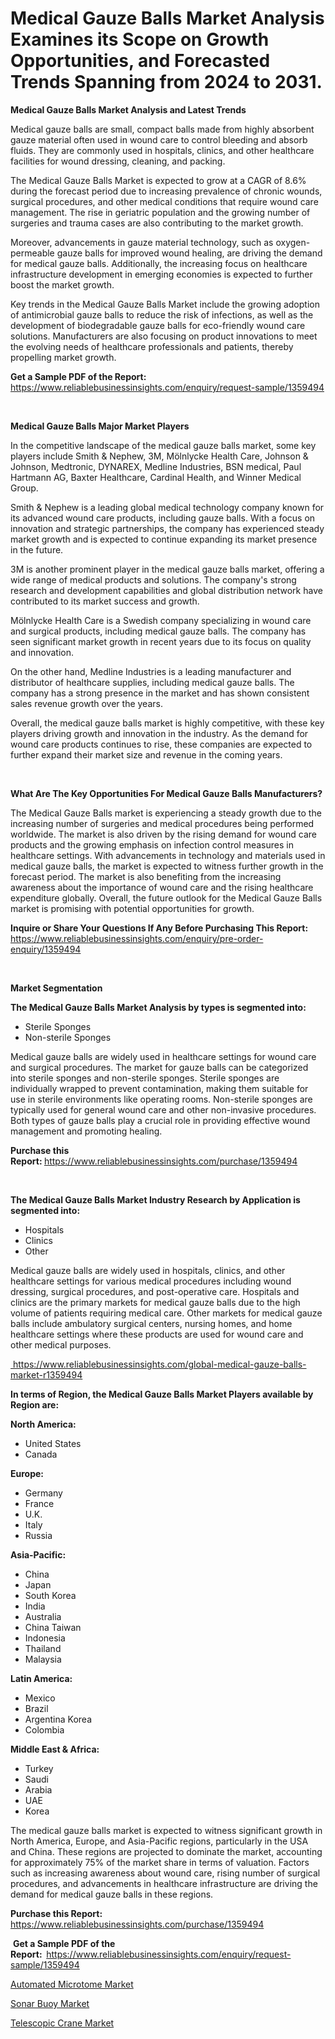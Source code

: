 <p><h1>Medical Gauze Balls Market Analysis Examines its Scope on Growth Opportunities, and Forecasted Trends Spanning from 2024 to 2031.</h1></p><p><strong>Medical Gauze Balls Market Analysis and Latest Trends</strong></p>
<p><p>Medical gauze balls are small, compact balls made from highly absorbent gauze material often used in wound care to control bleeding and absorb fluids. They are commonly used in hospitals, clinics, and other healthcare facilities for wound dressing, cleaning, and packing.</p><p>The Medical Gauze Balls Market is expected to grow at a CAGR of 8.6% during the forecast period due to increasing prevalence of chronic wounds, surgical procedures, and other medical conditions that require wound care management. The rise in geriatric population and the growing number of surgeries and trauma cases are also contributing to the market growth.</p><p>Moreover, advancements in gauze material technology, such as oxygen-permeable gauze balls for improved wound healing, are driving the demand for medical gauze balls. Additionally, the increasing focus on healthcare infrastructure development in emerging economies is expected to further boost the market growth.</p><p>Key trends in the Medical Gauze Balls Market include the growing adoption of antimicrobial gauze balls to reduce the risk of infections, as well as the development of biodegradable gauze balls for eco-friendly wound care solutions. Manufacturers are also focusing on product innovations to meet the evolving needs of healthcare professionals and patients, thereby propelling market growth.</p></p>
<p><strong>Get a Sample PDF of the Report:&nbsp;</strong> <a href="https://www.reliablebusinessinsights.com/enquiry/request-sample/1359494">https://www.reliablebusinessinsights.com/enquiry/request-sample/1359494</a></p>
<p>&nbsp;</p>
<p><strong>Medical Gauze Balls Major Market Players</strong></p>
<p><p>In the competitive landscape of the medical gauze balls market, some key players include Smith & Nephew, 3M, Mölnlycke Health Care, Johnson & Johnson, Medtronic, DYNAREX, Medline Industries, BSN medical, Paul Hartmann AG, Baxter Healthcare, Cardinal Health, and Winner Medical Group.</p><p>Smith & Nephew is a leading global medical technology company known for its advanced wound care products, including gauze balls. With a focus on innovation and strategic partnerships, the company has experienced steady market growth and is expected to continue expanding its market presence in the future.</p><p>3M is another prominent player in the medical gauze balls market, offering a wide range of medical products and solutions. The company's strong research and development capabilities and global distribution network have contributed to its market success and growth.</p><p>Mölnlycke Health Care is a Swedish company specializing in wound care and surgical products, including medical gauze balls. The company has seen significant market growth in recent years due to its focus on quality and innovation.</p><p>On the other hand, Medline Industries is a leading manufacturer and distributor of healthcare supplies, including medical gauze balls. The company has a strong presence in the market and has shown consistent sales revenue growth over the years.</p><p>Overall, the medical gauze balls market is highly competitive, with these key players driving growth and innovation in the industry. As the demand for wound care products continues to rise, these companies are expected to further expand their market size and revenue in the coming years.</p></p>
<p>&nbsp;</p>
<p><strong>What Are The Key Opportunities For Medical Gauze Balls Manufacturers?</strong></p>
<p><p>The Medical Gauze Balls market is experiencing a steady growth due to the increasing number of surgeries and medical procedures being performed worldwide. The market is also driven by the rising demand for wound care products and the growing emphasis on infection control measures in healthcare settings. With advancements in technology and materials used in medical gauze balls, the market is expected to witness further growth in the forecast period. The market is also benefiting from the increasing awareness about the importance of wound care and the rising healthcare expenditure globally. Overall, the future outlook for the Medical Gauze Balls market is promising with potential opportunities for growth.</p></p>
<p><strong>Inquire or Share Your Questions If Any Before Purchasing This Report:</strong> <a href="https://www.reliablebusinessinsights.com/enquiry/pre-order-enquiry/1359494">https://www.reliablebusinessinsights.com/enquiry/pre-order-enquiry/1359494</a></p>
<p>&nbsp;</p>
<p><strong>Market Segmentation</strong></p>
<p><strong>The Medical Gauze Balls Market Analysis by types is segmented into:</strong></p>
<p><ul><li>Sterile Sponges</li><li>Non-sterile Sponges</li></ul></p>
<p><p>Medical gauze balls are widely used in healthcare settings for wound care and surgical procedures. The market for gauze balls can be categorized into sterile sponges and non-sterile sponges. Sterile sponges are individually wrapped to prevent contamination, making them suitable for use in sterile environments like operating rooms. Non-sterile sponges are typically used for general wound care and other non-invasive procedures. Both types of gauze balls play a crucial role in providing effective wound management and promoting healing.</p></p>
<p><strong>Purchase this Report:&nbsp;</strong><a href="https://www.reliablebusinessinsights.com/purchase/1359494">https://www.reliablebusinessinsights.com/purchase/1359494</a></p>
<p>&nbsp;</p>
<p><strong>The Medical Gauze Balls Market Industry Research by Application is segmented into:</strong></p>
<p><ul><li>Hospitals</li><li>Clinics</li><li>Other</li></ul></p>
<p><p>Medical gauze balls are widely used in hospitals, clinics, and other healthcare settings for various medical procedures including wound dressing, surgical procedures, and post-operative care. Hospitals and clinics are the primary markets for medical gauze balls due to the high volume of patients requiring medical care. Other markets for medical gauze balls include ambulatory surgical centers, nursing homes, and home healthcare settings where these products are used for wound care and other medical purposes.</p></p>
<p><a href="https://www.reliablebusinessinsights.com/global-medical-gauze-balls-market-r1359494">&nbsp;https://www.reliablebusinessinsights.com/global-medical-gauze-balls-market-r1359494</a></p>
<p><strong>In terms of Region, the Medical Gauze Balls Market Players available by Region are:</strong></p>
<p>
    <p> <strong> North America: </strong>
        <ul>
            <li>United States</li>
            <li>Canada</li>
        </ul>
        </p> 
    <p> <strong> Europe: </strong>
        <ul>
            <li>Germany</li>
            <li>France</li>
            <li>U.K.</li>
            <li>Italy</li>
            <li>Russia</li>
        </ul>
        </p> 
    <p> <strong> Asia-Pacific: </strong>
        <ul>
            <li>China</li>
            <li>Japan</li>
            <li>South Korea</li>
            <li>India</li>
            <li>Australia</li>
            <li>China Taiwan</li>
            <li>Indonesia</li>
            <li>Thailand</li>
            <li>Malaysia</li>
        </ul>
        </p> 
    <p> <strong> Latin America: </strong>
        <ul>
            <li>Mexico</li>
            <li>Brazil</li>
            <li>Argentina Korea</li>
            <li>Colombia</li>
        </ul>
        </p> 
    <p> <strong> Middle East & Africa: </strong>
        <ul>
            <li>Turkey</li>
            <li>Saudi</li>
            <li>Arabia</li>
            <li>UAE</li>
            <li>Korea</li>
        </ul>
    </p>
    </p>
<p><p>The medical gauze balls market is expected to witness significant growth in North America, Europe, and Asia-Pacific regions, particularly in the USA and China. These regions are projected to dominate the market, accounting for approximately 75% of the market share in terms of valuation. Factors such as increasing awareness about wound care, rising number of surgical procedures, and advancements in healthcare infrastructure are driving the demand for medical gauze balls in these regions.</p></p>
<p><strong>Purchase this Report: </strong><a href="https://www.reliablebusinessinsights.com/purchase/1359494">https://www.reliablebusinessinsights.com/purchase/1359494</a></p>
<p>&nbsp;<strong>Get a Sample PDF of the Report:&nbsp;&nbsp;</strong><a href="https://www.reliablebusinessinsights.com/enquiry/request-sample/1359494">https://www.reliablebusinessinsights.com/enquiry/request-sample/1359494</a></p>
<p><strong></strong></p>
<p><p><a href="https://www.linkedin.com/pulse/automated-microtome-market-size-cagr-trends-2024-2030-prodmaze-98rie">Automated Microtome Market</a></p><p><a href="https://www.linkedin.com/pulse/sonar-buoy-market-comprehensive-assessment-type-application-2aope">Sonar Buoy Market</a></p><p><a href="https://www.linkedin.com/pulse/telescopic-crane-market-size-cagr-trends-2024-2030-informonkey-2bqle">Telescopic Crane Market</a></p></p>